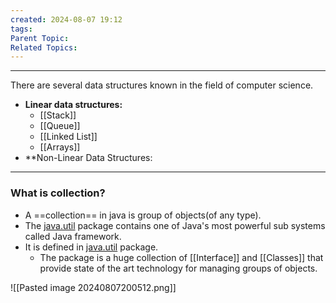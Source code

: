 ```yaml
---
created: 2024-08-07 19:12
tags: 
Parent Topic: 
Related Topics:
---
```

***
There are several data structures known in the field of computer science.

- **Linear data structures:** 
	- [[Stack]]
	- [[Queue]]
	- [[Linked List]]
	- [[Arrays]]
- **Non-Linear Data Structures:

---
### What is collection?
- A ==collection== in java is group of objects(of any type).
- The [java.util](https://www.geeksforgeeks.org/java-util-package-java/) package contains one of Java's most powerful sub systems called Java framework.
- It is defined in [java.util](https://www.geeksforgeeks.org/java-util-package-java/) package.
	- The package is a huge collection of [[Interface]] and [[Classes]] that provide state of the art technology for managing groups of objects.

![[Pasted image 20240807200512.png]]
